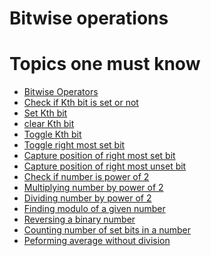 # Bitwise operations
Topics one must know
=====================
- [Bitwise Operators](#bitwise-operators)
- [Check if Kth bit is set or not](#check-if-kth-bit-is-set-or-not)
- [Set Kth bit](#set-kth-bit)
- [clear Kth bit](#clear-kth-bit)
- [Toggle Kth bit](#toggle-kth-bit)
- [Toggle right most set bit](#toggle-right-most-set-bit)
- [Capture position of right most set bit](#capture-position-of-right-most-set-bit)
- [Capture position of right most unset bit](#capture-position-of-right-most-unset-bit)
- [Check if number is power of 2](#check-if-number-is-power-of-2)
- [Multiplying number by power of 2](#multiplying-number-by-power-of-2)
- [Dividing number by power of 2](#dividing-number-by-power-of-2)
- [Finding modulo of a given number](#finding-modulo-of-given-number)
- [Reversing a binary number](#reversing-a-binary-number)
- [Counting number of set bits in a number](#counting-number-of-set-bits-in-a-number)
- [Peforming average without division](#performing-average-without-divison)
